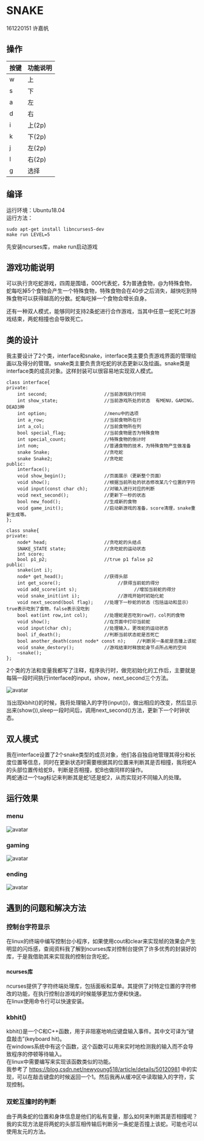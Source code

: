 # SNAKE
161220151 许嘉帆
## 操作
|按键|功能说明|
|---|:---|
|w|上|
|s|下|
|a|左|
|d|右|
|i|上(2p)|
|k|下(2p)|
|j|左(2p)|
|l|右(2p)|
|g|选择|

## 编译
运行环境：Ubuntu18.04  
运行方法：
```
sudo apt-get install libncurses5-dev
make run LEVEL=5
```
先安装ncurses库，make run启动游戏

## 游戏功能说明
可以执行贪吃蛇游戏，四周是围墙，000代表蛇，$为普通食物，@为特殊食物，蛇每吃掉5个食物会产生一个特殊食物，特殊食物会在40步之后消失，越快吃到特殊食物可以获得越高的分数。蛇每吃掉一个食物会增长自身。

还有一种双人模式，能够同时支持2条蛇进行合作游戏，当其中任意一蛇死亡时游戏结束，两蛇相撞也会导致死亡。

## 类的设计
我主要设计了2个类，interface和snake，interface类主要负责游戏界面的管理绘画以及得分的管理。snake类主要负责贪吃蛇的状态更新以及绘画。snake类是interface类的成员对象。这样封装可以很容易地实现双人模式。
```
class interface{
private:
    int second;                     //当前游戏执行时间
    int show_state;                 //当前游戏所处的状态  有MENU，GAMING，DEAD3种
    int option;                     //menu中的选项
    int a_row;                      //当前食物所在行
    int a_col;                      //当前食物所在列
    bool special_flag;              //当前食物是否为特殊食物
    int special_count;              //特殊食物的倒计时
    int nom;                        //普通食物的技术，为特殊食物产生做准备
    snake Snake;                    //贪吃蛇
    snake Snake2;                   //贪吃蛇
public:
    interface();
    void show_begin();              //页面展示（更新整个页面）
    void show();                    //根据当前所处的状态修改某几个位置的字符
    void input(const char ch);      //对输入进行对应的判断
    void next_second();             //更新下一秒的状态
    bool new_food();                //生成新的食物
    void game_init();               //启动新游戏的准备，score清理，snake重新生成等。
};

class snake{
private:
    node* head;                     //贪吃蛇的头结点
    SNAKE_STATE state;              //贪吃蛇的运动状态
    int score;
    bool p1_p2;                     //true p1 false p2
public:
    snake(int i);
    node* get_head();               //获得头部    
    int get_score();                     //获得当前蛇的得分
    void add_score(int s);                     //增加当前蛇的得分
    void snake_init(int i);              //游戏开始时初始化蛇
    void next_second(bool flag);    //处理下一秒蛇的状态（包括运动和显示）true表示吃到了食物，false表示没吃到
    bool eat(int row,int col);      //处理蛇是否吃到row行，col列的食物
    void show();                    //在页面中打印当前蛇
    void input(char ch);            //处理输入，更改蛇的运动状态
    bool if_death();                //判断当前状态蛇是否死亡
    bool another_death(const node* const n);    //判断另一条蛇是否撞上该蛇
    void snake_destory();           //游戏结束时释放蛇身节点所占用的空间
    ~snake();
};

```
2个类的方法和变量我都写了注释，程序执行时，做完初始化的工作后，主要就是每隔一段时间执行interface的input，show，next_second三个方法。

![avatar](picture/1.png)

当出现kbhit()的时候，我将处理输入的字符(input())，做出相应的改变，然后显示出来(show()),sleep一段时间后，调用next_second()方法，更新下一个时钟状态。

## 双人模式
我在interface设置了2个snake类型的成员对象，他们各自独自地管理其得分和长度位置等信息，同时在更新状态时需要根据其的位置来判断其是否相撞，我将蛇A的头部位置传给蛇B，判断是否相撞，蛇B也做同样的操作。  
两蛇通过一个tag标记来判断其是蛇1还是蛇2，从而实现对不同输入的处理。

## 运行效果
### menu
![avatar](picture/menu.png)
### gaming
![avatar](picture/gaming.png)
### ending
![avatar](picture/ending.png)


## 遇到的问题和解决方法

### 控制台字符显示
在linux的终端中编写控制台小程序，如果使用cout和clear来实现帧的效果会产生明显的闪烁感，查阅资料我了解到ncurses库对控制台提供了许多优秀的封装好的库，于是我借助其来实现我的控制台贪吃蛇。
#### ncurses库
ncurses提供了字符终端处理库，包括面板和菜单。其提供了对特定位置的字符修改的功能，在执行控制台游戏的时候能够更加方便和快速。  
在linux使用命令行可以快速安装。

### kbhit()
kbhit()是一个C和C++函数，用于非阻塞地响应键盘输入事件。其中文可译为“键盘敲击”(keyboard hit)。  
在windows系统中有这个函数，这个函数可以用来实时地检测我的输入而不会导致程序的停顿等待输入。  
在linux中需要编写来实现该函数类似的功能。  
我参考了 https://blog.csdn.net/newyoung518/article/details/50120981 中的实现，可以在敲击键盘的时候返回一个1。然后我再从缓冲区中读取输入的字符，实现控制。

### 双蛇互撞时的判断
由于两条蛇的位置和身体信息是他们的私有变量，那么如何来判断其是否相撞呢？  
我的实现方法是将两蛇的头部互相传输后判断另一条蛇是否撞上该蛇。可能也可以使用友元的方法。